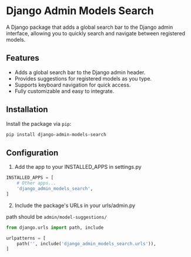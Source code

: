 # Django Admin Models Search

A Django package that adds a global search bar to the Django admin interface, allowing you to quickly search and navigate between registered models.

## Features

- Adds a global search bar to the Django admin header.
- Provides suggestions for registered models as you type.
- Supports keyboard navigation for quick access.
- Fully customizable and easy to integrate.

## Installation

Install the package via `pip`:

```bash
pip install django-admin-models-search
```

## Configuration 
1. Add the app to your INSTALLED_APPS in settings.py

```python
INSTALLED_APPS = [
    # Other apps...
    'django_admin_models_search',
]
```

2. Include the package's URLs in your urls/admin.py

path should be `admin/model-suggestions/`

```python 
from django.urls import path, include

urlpatterns = [
    path('', include('django_admin_models_search.urls')),
]
```